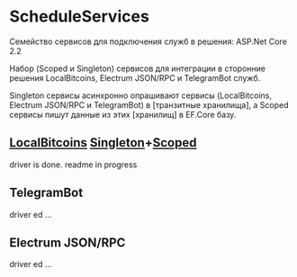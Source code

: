 # ScheduleServices
Семейство сервисов для подключения служб в решения: ASP.Net Core 2.2

Набор (Scoped и Singleton) сервисов для интеграции в сторонние решения LocalBitcoins, Electrum JSON/RPC и TelegramBot служб.

Singleton сервисы асинхронно опрашивают сервисы (LocalBitcoins, Electrum JSON/RPC и TelegramBot) в [транзитные хранилища], а Scoped сервисы пишут данные из этих [хранилищ] в EF.Core базу.

## [LocalBitcoins](https://github.com/badhitman/ScheduleServices/tree/master/Singleton/LocalbitcoinsBtcRateSingletonAsyncScheduler) [Singleton](https://github.com/badhitman/ScheduleServices/tree/master/Singleton)+[Scoped](https://github.com/badhitman/ScheduleServices/tree/master/Scoped)
driver is done. readme in progress

## TelegramBot
driver ed ...

## Electrum JSON/RPC
driver ed ...